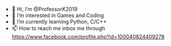 - 👋 Hi, I’m @ProfessorK2019
- 👀 I’m interested in Games and Coding
- 🌱 I’m currently learning Python, C/C++
- 📫 How to reach me inbox me through https://www.facebook.com/profile.php?id=100040824409278

<!---
ProfessorK2019/ProfessorK2019 is a ✨ special ✨ repository because its `README.md` (this file) appears on your GitHub profile.
You can click the Preview link to take a look at your changes.
--->
